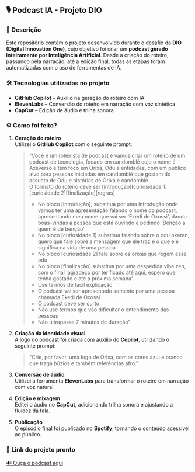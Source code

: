 
## 🎙️ Podcast IA - Projeto DIO

### 📝 Descrição

Este repositório contém o projeto desenvolvido durante o desafio da **DIO (Digital Innovation One)**, cujo objetivo foi criar um **podcast gerado inteiramente por Inteligência Artificial**. Desde a criação do roteiro, passando pela narração, até a edição final, todas as etapas foram automatizadas com o uso de ferramentas de IA.

### 🛠️ Tecnologias utilizadas no projeto

- **GitHub Copilot** – Auxílio na geração do roteiro com IA  
- **ElevenLabs** – Conversão do roteiro em narração com voz sintética  
- **CapCut** – Edição de áudio e trilha sonora

### ⚙️ Como foi feito?

1. **Geração do roteiro**  
   Utilizei o **GitHub Copilot** com o seguinte prompt:

   > "Você é um roteirista de podcast e vamos criar um roteiro de um podcast de tecnologia, focado em candomblé cujo o nome é Axéverso e tem foco em Orixá, Odu e entidades, com um público alvo para pessoas iniciadas em candomblé que gostam do assunto de Odu e histórias de Orixá e candomblé.  
   > O formato do roteiro deve ser [introdução][curiosidade 1][curiosidade 2][finalização][regras]  
   > - No bloco [introdução], substitua por uma introdução onde vamos ter uma apresentação falando o nome do podcast, apresentando meu nome que vai ser 'Ekedi de Oxossi', dando boas-vindas a pessoa que está ouvindo e pedindo 'Benção a quem é de benção'  
   > - No bloco [curiosidade 1] substitua falando sobre o odu okaran, quero que fale sobre a mensagem que ele traz e o que ele significa na vida de uma pessoa  
   > - No bloco [curiosidade 2] fale sobre os orixás que regem esse odu  
   > - No bloco [finalização] substitua por uma despedida vibe zen, com o final 'agradeço por ter ficado até aqui, espero que tenha gostado e até a próxima semana'  
   > - Use termos de fácil explicação  
   > - O podcast vai ser apresentado somente por uma pessoa chamada Ekedi de Oxossi  
   > - O podcast deve ser curto  
   > - Não use termos que vão dificultar o entendimento das pessoas  
   > - Não ultrapasse 7 minutos de duração"

2. **Criação da identidade visual**  
   A logo do podcast foi criada com auxílio do **Copilot**, utilizando o seguinte prompt:

   > "Crie, por favor, uma logo de Orixá, com as cores azul e branco que traga búzios e também referências afro."

3. **Conversão de áudio**  
   Utilizei a ferramenta **ElevenLabs** para transformar o roteiro em narração com voz natural.

4. **Edição e mixagem**  
   Editei o áudio no **CapCut**, adicionando trilha sonora e ajustando a fluidez da fala.

5. **Publicação**  
   O episódio final foi publicado no **Spotify**, tornando o conteúdo acessível ao público.

### 🔗 Link do projeto pronto

[🔊 Ouça o podcast aqui]([https://linkdopodcast.com](https://spotifycreators-web.app.link/e/addZmG0zoTb))
